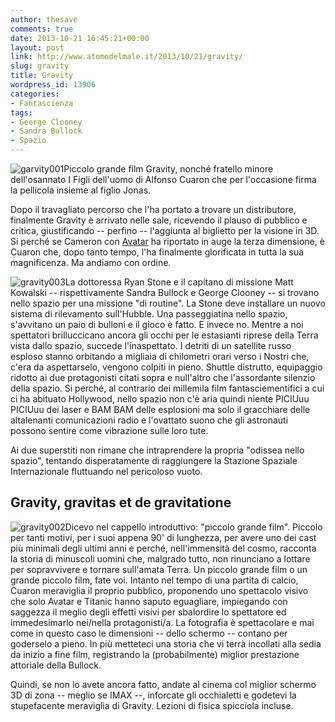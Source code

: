 ```yaml
---
author: thesave
comments: true
date: 2013-10-21 16:45:21+00:00
layout: post
link: http://www.atomodelmale.it/2013/10/21/gravity/
slug: gravity
title: Gravity
wordpress_id: 13906
categories:
- Fantascienza
tags:
- George Clooney
- Sandra Bullock
- Spazio
---
```


![garvity001](http://www.atomodelmale.it/wp-content/uploads/2013/10/garvity001-202x300.jpg)Piccolo grande film Gravity, nonché fratello minore dell'osannato I Figli dell'uomo di Alfonso Cuaron che per l'occasione firma la pellicola insieme al figlio Jonas.

Dopo il travagliato percorso che l'ha portato a trovare un distributore, finalmente Gravity è arrivato nelle sale, ricevendo il plauso di pubblico e critica, giustificando -- perfino -- l'aggiunta al biglietto per la visione in 3D. Si perché se Cameron con [Avatar](http://www.atomodelmale.it/tag/avatar/) ha riportato in auge la terza dimensione, è Cuaron che, dopo tanto tempo, l'ha finalmente glorificata in tutta la sua magnificenza. Ma andiamo con ordine.

![gravity003](http://www.atomodelmale.it/wp-content/uploads/2013/10/gravity003-300x128.jpg)La dottoressa Ryan Stone e il capitano di missione Matt Kowalski -- rispettivamente Sandra Bullock e George Clooney -- si trovano nello spazio per una missione "di routine". La Stone deve installare un nuovo sistema di rilevamento sull'Hubble. Una passeggiatina nello spazio, s'avvitano un paio di bulloni e il gioco è fatto. E invece no. Mentre a noi spettatori brilluccicano ancora gli occhi per le estasianti riprese della Terra vista dallo spazio, succede l'inaspettato. I detriti di un satellite russo esploso stanno orbitando a migliaia di chilometri orari verso i Nostri che, c'era da aspettarselo, vengono colpiti in pieno. Shuttle distrutto, equipaggio ridotto ai due protagonisti citati sopra e null'altro che l'assordante silenzio della spazio. Si perché, al contrario dei millemila film fantasciementifici a cui ci ha abituato Hollywood, nello spazio non c'è aria quindi niente PICIUuu PICIUuu dei laser e BAM BAM delle esplosioni ma solo il gracchiare delle altalenanti comunicazioni radio e l'ovattato suono che gli astronauti possono sentire come vibrazione sulle loro tute.

Ai due superstiti non rimane che intraprendere la propria "odissea nello spazio", tentando disperatamente di raggiungere la Stazione Spaziale Internazionale fluttuando nel pericoloso vuoto.




## Gravity, gravitas et de gravitatione


![gravity002](http://www.atomodelmale.it/wp-content/uploads/2013/10/gravity002-300x128.jpg)Dicevo nel cappello introduttivo: "piccolo grande film". Piccolo per tanti motivi, per i suoi appena 90' di lunghezza, per avere uno dei cast più minimali degli ultimi anni e perché, nell'immensità del cosmo, racconta la storia di minuscoli uomini che, malgrado tutto, non rinunciano a lottare per sopravvivere e tornare sull'amata Terra. Un piccolo grande film o un grande piccolo film, fate voi. Intanto nel tempo di una partita di calcio, Cuaron meraviglia il proprio pubblico, proponendo uno spettacolo visivo che solo Avatar e Titanic hanno saputo eguagliare, impiegando con saggezza il meglio degli effetti visivi per sbalordire lo spettatore ed immedesimarlo nei/nella protagonisti/a. La fotografia è spettacolare e mai come in questo caso le dimensioni -- dello schermo -- contano per goderselo a pieno. In più metteteci una storia che vi terrà incollati alla sedia da inizio a fine film, registrando la (probabilmente) miglior prestazione attoriale della Bullock.

Quindi, se non lo avete ancora fatto, andate al cinema col miglior schermo 3D di zona -- meglio se IMAX --, inforcate gli occhialetti e godetevi la stupefacente meraviglia di Gravity. Lezioni di fisica spicciola incluse.
